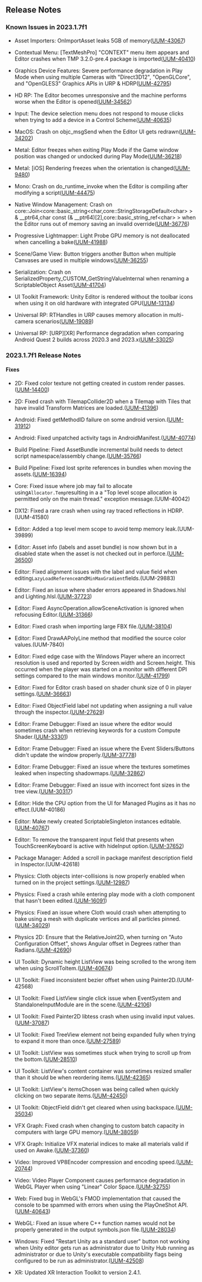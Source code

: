 ## Release Notes

### Known Issues in 2023.1.7f1

-   Asset Importers: OnImportAsset leaks 5GB of memory([UUM-43067](https://issuetracker.unity3d.com/issues/onimportasset-leaks-5gb-of-memory))

-   Contextual Menu: \[TextMeshPro\] \"CONTEXT\" menu item appears and Editor crashes when TMP 3.2.0-pre.4 package is imported([UUM-40410](https://issuetracker.unity3d.com/issues/textmeshpro-context-menu-item-appears-and-editor-crashes-when-tmp-3-dot-2-0-pre-dot-4-package-is-imported))

-   Graphics Device Features: Severe performance degradation in Play Mode when using multiple Cameras with \"Direct3D12\", \"OpenGLCore\", and \"OpenGLES3\" Graphics APIs in URP & HDRP([UUM-42795](https://issuetracker.unity3d.com/issues/severe-performance-degradation-in-play-mode-when-using-multiple-cameras-with-direct3d12-openglcore-and-opengles3-graphics-apis-in-urp-and-hdrp))

-   HD RP: The Editor becomes unresponsive and the machine performs worse when the Editor is opened([UUM-34562](https://issuetracker.unity3d.com/issues/the-editor-becomes-unresponsive-and-the-machine-performs-worse-when-the-editor-is-opened))

-   Input: The device selection menu does not respond to mouse clicks when trying to add a device in a Control Scheme([UUM-40635](https://issuetracker.unity3d.com/issues/the-device-selection-menu-does-not-respond-to-mouse-clicks-when-trying-to-add-a-device-in-a-control-scheme))

-   MacOS: Crash on objc_msgSend when the Editor UI gets redrawn([UUM-34202](https://issuetracker.unity3d.com/issues/macos-crash-on-objc-msgsend-when-ui-gets-redrawn))

-   Metal: Editor freezes when exiting Play Mode if the Game window position was changed or undocked during Play Mode([UUM-36218](https://issuetracker.unity3d.com/issues/editor-freezes-when-exiting-play-mode-if-the-game-window-position-was-changed-or-undocked-during-play-mode))

-   Metal: \[iOS\] Rendering freezes when the orientation is changed([UUM-9480](https://issuetracker.unity3d.com/issues/ios-rendering-freezes-when-the-orientation-is-changed))

-   Mono: Crash on do_runtime_invoke when the Editor is compiling after modifying a script([UUM-44475](https://issuetracker.unity3d.com/issues/crash-on-do-runtime-invoke-when-the-editor-is-compiling-after-modifying-a-script))

-   Native Window Management: Crash on core::Join\<core::basic_string\<char,core::StringStorageDefault\<char\> \> & \_\_ptr64,char const (& \_\_ptr64)\[2\],core::basic_string_ref\<char\> \> when the Editor runs out of memory saving an invalid override([UUM-36776](https://issuetracker.unity3d.com/issues/crash-on-core-join-core-basic-string-char-core-stringstoragedefault-and-ptr64-char-const-and-ptr64-2-core-basic-string-ref-when-the-editor-runs-out-of-memory-saving-an-invalid-override))

-   Progressive Lightmapper: Light Probe GPU memory is not deallocated when cancelling a bake([UUM-41988](https://issuetracker.unity3d.com/issues/light-probe-gpu-memory-is-not-deallocated-when-cancelling-a-bake))

-   Scene/Game View: Button triggers another Button when multiple Canvases are used in multiple windows([UUM-36255](https://issuetracker.unity3d.com/issues/button-triggers-another-button-when-multiple-canvases-are-used-in-multiple-windows))

-   Serialization: Crash on SerializedProperty_CUSTOM_GetStringValueInternal when renaming a ScriptableObject Asset([UUM-41704](https://issuetracker.unity3d.com/issues/crash-on-serializedproperty-custom-getstringvalueinternal-when-renaming-a-scriptableobject-asset))

-   UI Toolkit Framework: Unity Editor is rendered without the toolbar icons when using it on old hardware with integrated GPU([UUM-13134](https://issuetracker.unity3d.com/issues/unity-editor-is-rendered-without-the-toolbar-icons-when-using-it-on-old-hardware-with-integrated-gpu))

-   Universal RP: RTHandles in URP causes memory allocation in multi-camera scenarios([UUM-19089](https://issuetracker.unity3d.com/issues/urp-memory-leak-when-in-play-mode))

-   Universal RP: \[URP\]\[XR\] Performance degradation when comparing Android Quest 2 builds across 2020.3 and 2023.x([UUM-33025](https://issuetracker.unity3d.com/issues/urp-xr-performance-degradation-when-comparing-android-quest-2-builds-across-2020-dot-3-and-2023-dot-x))

### 2023.1.7f1 Release Notes

#### Fixes

-   2D: Fixed color texture not getting created in custom render passes.([UUM-14400](https://issuetracker.unity3d.com/issues/urp-custom-render-pass-does-not-work-when-using-2d-renderer))

-   2D: Fixed crash with TilemapCollider2D when a Tilemap with Tiles that have invalid Transform Matrices are loaded.([UUM-41396](https://issuetracker.unity3d.com/issues/crash-on-tilemapcollider2d-processtilechangequeue-when-opening-a-specific-project))

-   Android: Fixed getMethodID failure on some android version.([UUM-31912](https://issuetracker.unity3d.com/issues/android-webcamera-is-not-working))

-   Android: Fixed unpatched activity tags in AndroidManifest.([UUM-40774](https://issuetracker.unity3d.com/issues/android-the-player-is-restarted-instead-of-reacting-to-deep-link-when-testing-with-google-oauth-example))

-   Build Pipeline: Fixed AssetBundle incremental build needs to detect script namespace/assembly change.([UUM-35766](https://issuetracker.unity3d.com/issues/assetbundle-incremental-build-needs-to-detect-script-namespace-slash-assembly-change))

-   Build Pipeline: Fixed lost sprite references in bundles when moving the assets.([UUM-16394](https://issuetracker.unity3d.com/issues/lost-sprite-references-in-bundles-when-moving-the-assets-assetbundle-incremental-build-bug))

-   Core: Fixed issue where job may fail to allocate using` Allocator.Temp `resulting in a a \"Top level scope allocation is permitted only on the main thread.\" exception message.(UUM-40042)

-   DX12: Fixed a rare crash when using ray traced reflections in HDRP.(UUM-41580)

-   Editor: Added a top level mem scope to avoid temp memory leak.(UUM-39899)

-   Editor: Asset info (labels and asset bundle) is now shown but in a disabled state when the asset is not checked out in perforce.([UUM-36500](https://issuetracker.unity3d.com/issues/asset-label-ui-is-not-visible-in-the-inspector-when-version-control-mode-is-set-to-perforce))

-   Editor: Fixed alignment issues with the label and value field when editing` LazyLoadReference `and` MinMaxGradient `fields.(UUM-29883)

-   Editor: Fixed an issue where shader errors appeared in Shadows.hlsl and Lighting.hlsl.([UUM-37723](https://issuetracker.unity3d.com/issues/shader-error-in-shader-graphs-slash-master-invalid-conditional-expression-is-logged-when-a-project-is-opened))

-   Editor: Fixed AsyncOperation.allowSceneActivation is ignored when refocusing Editor.([UUM-31366](https://issuetracker.unity3d.com/issues/asyncoperation-dot-allowsceneactivation-is-ignored-when-refocusing-editor))

-   Editor: Fixed crash when importing large FBX file.([UUM-38104](https://issuetracker.unity3d.com/issues/crash-on-anonymous-namespace-convertfbxshapes-when-importing-an-fbx-file))

-   Editor: Fixed DrawAAPolyLine method that modified the source color values.(UUM-7840)

-   Editor: Fixed edge case with the Windows Player where an incorrect resolution is used and reported by Screen.width and Screen.height. This occurred when the player was started on a monitor with different DPI settings compared to the main windows monitor.([UUM-41799](https://issuetracker.unity3d.com/issues/player-window-resolution-is-slightly-skewed-when-using-multiple-displays-and-one-of-them-has-a-different-scaling-value))

-   Editor: Fixed for Editor crash based on shader chunk size of 0 in player settings.([UUM-36663](https://issuetracker.unity3d.com/issues/crash-on-subprogramblobwriter-flush-when-building-a-project))

-   Editor: Fixed ObjectField label not updating when assigning a null value through the inspector.([UUM-27629](https://issuetracker.unity3d.com/issues/component-icon-does-not-clear-when-serialized-field-is-changed-to-none))

-   Editor: Frame Debugger: Fixed an issue where the editor would sometimes crash when retrieving keywords for a custom Compute Shader.([UUM-33301](https://issuetracker.unity3d.com/issues/crash-on-keywords-localspace-find-when-opening-frame-debugger-with-a-compute-shader-in-the-scene))

-   Editor: Frame Debugger: Fixed an issue where the Event Sliders/Buttons didn\'t update the window properly.([UUM-37778](https://issuetracker.unity3d.com/issues/while-in-the-play-mode-the-game-view-is-updated-irregularly-when-in-the-frame-debugger-window-draw-calls-are-changed-by-using-the-slider-or-arrow-buttons))

-   Editor: Frame Debugger: Fixed an issue where the textures sometimes leaked when inspecting shadowmaps.([UUM-32862](https://issuetracker.unity3d.com/issues/frame-debugger-continuously-allocating-ram-when-looking-at-shadows-dot-rendershadowmap))

-   Editor: Frame Debugger: Fixed an issue with incorrect font sizes in the tree view.([UUM-30317](https://issuetracker.unity3d.com/issues/frame-debugger-has-different-from-the-other-editor-windows-font-size))

-   Editor: Hide the CPU option from the UI for Managed Plugins as it has no effect.(UUM-40186)

-   Editor: Make newly created ScriptableSingleton instances editable.([UUM-40767](https://issuetracker.unity3d.com/issues/setting-scriptablesingletons-hideflags-on-its-awake-or-onenable-is-ignored-when-the-serialized-file-does-not-exist))

-   Editor: To remove the transparent input field that presents when TouchScreenKeyboard is active with hideInput option.([UUM-37652](https://issuetracker.unity3d.com/issues/android-clicks-on-the-hidden-zone-remain-blocked-when-touchscreenkeyboard-is-active))

-   Package Manager: Added a scroll in package manifest description field in Inspector.(UUM-42618)

-   Physics: Cloth objects inter-collisions is now properly enabled when turned on in the project settings.([UUM-12987](https://issuetracker.unity3d.com/issues/cloth-intercollision-does-not-work-when-two-gameobjects-with-cloth-collide))

-   Physics: Fixed a crash while entering play mode with a cloth component that hasn\'t been edited.([UUM-16091](https://issuetracker.unity3d.com/issues/crash-on-clothscene-preparescene-when-entering-play-mode))

-   Physics: Fixed an issue where Cloth would crash when attempting to bake using a mesh with duplicate vertices and all particles pinned.([UUM-34029](https://issuetracker.unity3d.com/issues/editor-crashes-on-nv-cloth-fabriccookerimpl-cook-when-entering-play-mode))

-   Physics 2D: Ensure that the RelativeJoint2D, when turning on \"Auto Configuration Offset\", shows Angular offset in Degrees rather than Radians.([UUM-42690](https://issuetracker.unity3d.com/issues/angular-offset-for-relativejoint2d-is-displayed-in-radians-when-enabling-auto-configuration-offset))

-   UI Toolkit: Dynamic height ListView was being scrolled to the wrong item when using ScrollToItem.([UUM-40674](https://issuetracker.unity3d.com/issues/listview-is-scrolled-to-the-wrong-item-when-using-scrolltoitem-in-a-listview-with-dynamic-height-virtualization-method))

-   UI Toolkit: Fixed inconsistent bezier offset when using Painter2D.(UUM-42568)

-   UI Toolkit: Fixed ListView single click issue when EventSystem and StandaloneInputModule are in the scene.([UUM-42106](https://issuetracker.unity3d.com/issues/items-in-the-listview-cant-be-selected-if-theres-already-selected-item-when-eventsystem-and-standaloneinputmodule-are-in-the-scene))

-   UI Toolkit: Fixed Painter2D libtess crash when using invalid input values.([UUM-37087](https://issuetracker.unity3d.com/issues/editor-crashes-on-pqinit-when-dragging-custom-components-in-ui-builder))

-   UI Toolkit: Fixed TreeView element not being expanded fully when trying to expand it more than once.([UUM-27589](https://issuetracker.unity3d.com/issues/the-treeview-element-is-not-expanding-fully-when-trying-to-expand-it-more-than-once))

-   UI Toolkit: ListView was sometimes stuck when trying to scroll up from the bottom.([UUM-28510](https://issuetracker.unity3d.com/issues/the-list-in-the-inspector-cant-be-scrolled-to-the-top-using-the-mouse-wheel-after-it-was-scrolled-down))

-   UI Toolkit: ListView\'s content container was sometimes resized smaller than it should be when reordering items.([UUM-42365](https://issuetracker.unity3d.com/issues/list-view-automatically-collapses-when-reordering-items))

-   UI Toolkit: ListView\'s itemsChosen was being called when quickly clicking on two separate items.([UUM-42450](https://issuetracker.unity3d.com/issues/listview-dot-itemschosen-is-called-when-quickly-single-clicking-on-two-separate-list-entries))

-   UI Toolkit: ObjectField didn\'t get cleared when using backspace.([UUM-35034](https://issuetracker.unity3d.com/issues/list-item-does-not-get-cleared-when-using-backspace))

-   VFX Graph: Fixed crash when changing to custom batch capacity in computers with large GPU memory.([UUM-38059](https://issuetracker.unity3d.com/issues/vfx-graph-crash-on-vfxbatch-addinstance-when-switching-to-custom-batch-capacity-in-asset-inspector))

-   VFX Graph: Initialize VFX material indices to make all materials valid if used on Awake.([UUM-37360](https://issuetracker.unity3d.com/issues/editor-crashes-on-vfxrenderer-addasrendernode-when-assigning-a-renderers-materials-toits-to-materials-slash-sharedmaterials))

-   Video: Improved VP8Encoder compression and encoding speed.([UUM-20744](https://issuetracker.unity3d.com/issues/the-video-import-size-is-too-big-when-using-vp8-codec))

-   Video: Video Player Component causes performance degradation in WebGL Player when using \"Linear\" Color Space.([UUM-32755](https://issuetracker.unity3d.com/issues/video-player-component-causes-performance-degradation-in-webgl-player-when-using-linear-color-space))

-   Web: Fixed bug in WebGL\'s FMOD implementation that caused the console to be spammed with errors when using the PlayOneShot API.([UUM-40643](https://issuetracker.unity3d.com/issues/webgl-fmod-errors-in-the-browser-console-when-audio-is-played-with-playoneshot-frequently))

-   WebGL: Fixed an issue where C++ function names would not be properly generated in the output symbols.json file.([UUM-28034](https://issuetracker.unity3d.com/issues/incorrect-functions-in-the-dot-symbols-dot-json-file-when-building-for-webgl))

-   Windows: Fixed \"Restart Unity as a standard user\" button not working when Unity editor gets run as administrator due to Unity Hub running as administrator or due to Unity\'s executable compatibility flags being configured to be run as administrator.([UUM-42508](https://issuetracker.unity3d.com/issues/restart-unity-as-a-standard-user-button-when-running-unity-as-admin-sometimes-fails-to-work))

-   XR: Updated XR Interaction Toolkit to version 2.4.1.
